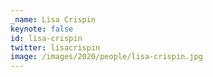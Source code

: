 ```yaml
---
_name: Lisa Crispin
keynote: false
id: lisa-crispin
twitter: lisacrispin ‏
image: /images/2020/people/lisa-crispin.jpg
---
```

